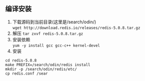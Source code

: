 ## 编译安装  
1. 下载源码到当前目录(这里是/search/odin/)  
`wget http://download.redis.io/releases/redis-5.0.8.tar.gz`  
2. 解压
`tar zxvf redis-5.0.8.tar.gz`  
3. 安装依赖  
`yum -y install gcc gcc-c++ kernel-devel`  
4. 安装  
```shell
cd redis-5.0.8
make PREFIX=/search/odin/redis install
mkdir -p /search/odin/redis/etc/
cp redis.conf /sear
``` 
